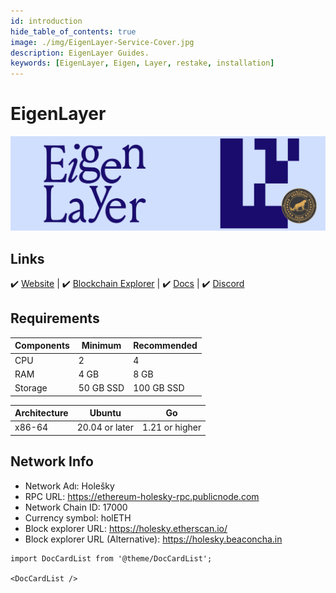 ```yaml
---
id: introduction
hide_table_of_contents: true
image: ./img/EigenLayer-Service-Cover.jpg
description: EigenLayer Guides.
keywords: [EigenLayer, Eigen, Layer, restake, installation]
---
```

# EigenLayer 

![EigenLayer](./img/EigenLayer-Service.jpg) 

## Links
 ✔️ [Website](https://www.eigenlayer.xyz) |
 ✔️ [Blockchain Explorer](https://holesky.etherscan.io) |
 ✔️ [Docs](https://docs.eigenlayer.xyz) |
 ✔️ [Discord](https://discord.gg/hxf4WUsACy)

## Requirements

| Components | Minimum | **Recommended** |
| ------------ | ------------ | ------------ |
| CPU |	2 | 4 |
| RAM	| 4 GB | 8 GB |
| Storage | 50 GB SSD | 100 GB SSD |

| Architecture | Ubuntu | Go | 
| ------------ | ------------ | ------------ | 
| x86-64 | 20.04 or later | 1.21 or higher  |

## Network Info 

* Network Adı: Holešky  
* RPC URL: https://ethereum-holesky-rpc.publicnode.com
* Network Chain ID: 17000
* Currency symbol: holETH
* Block explorer URL: https://holesky.etherscan.io/
* Block explorer URL (Alternative): https://holesky.beaconcha.in


```mdx-code-block
import DocCardList from '@theme/DocCardList';

<DocCardList />
```
